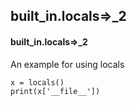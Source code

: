 ## built_in.locals=>_2
#### built_in.locals=>_2
An example for using locals
```
x = locals()
print(x['__file__'])
```